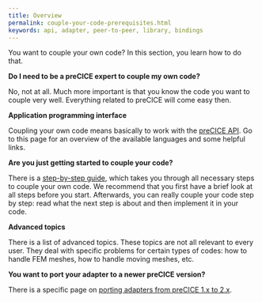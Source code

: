 ```yaml
---
title: Overview
permalink: couple-your-code-prerequisites.html
keywords: api, adapter, peer-to-peer, library, bindings
---
```


You want to couple your own code? In this section, you learn how to do that. 

**Do I need to be a preCICE expert to couple my own code?** 

No, not at all. Much more important is that you know the code you want to couple very well. Everything related to preCICE will come easy then.

**Application programming interface**

Coupling your own code means basically to work with the [preCICE API](couple-your-code-api.html). Go to this page for an overview of the available languages and some helpful links. 

**Are you just getting started to couple your code?**

There is a [step-by-step guide](couple-your-code-preparing-your-solver.html), which takes you through all necessary steps to couple your own code. We recommend that you first have a brief look at all steps before you start. Afterwards, you can really couple your code step by step: read what the next step is about and then implement it in your code.

**Advanced topics** 

There is a list of advanced topics. These topics are not all relevant to every user. They deal with specific problems for certain types of codes: how to handle FEM meshes, how to handle moving meshes, etc.  

**You want to port your adapter to a newer preCICE version?**

There is a specific page on [porting adapters from preCICE 1.x to 2.x](couple-your-code-porting-adapters.html).



